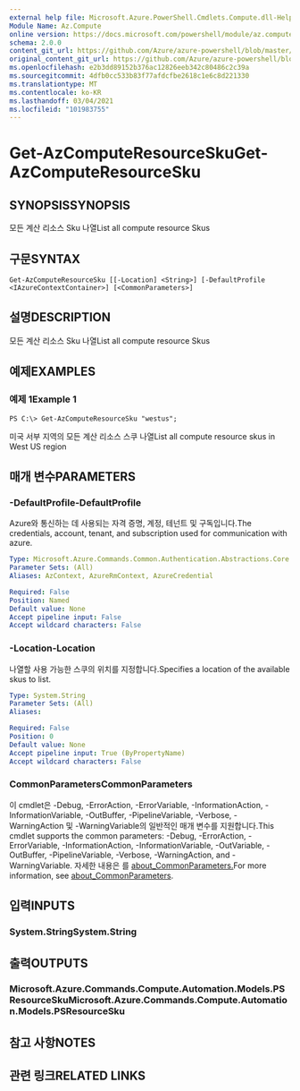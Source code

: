 ```yaml
---
external help file: Microsoft.Azure.PowerShell.Cmdlets.Compute.dll-Help.xml
Module Name: Az.Compute
online version: https://docs.microsoft.com/powershell/module/az.compute/get-azcomputeresourcesku
schema: 2.0.0
content_git_url: https://github.com/Azure/azure-powershell/blob/master/src/Compute/Compute/help/Get-AzComputeResourceSku.md
original_content_git_url: https://github.com/Azure/azure-powershell/blob/master/src/Compute/Compute/help/Get-AzComputeResourceSku.md
ms.openlocfilehash: e2b3dd89152b376ac12826eeb342c80486c2c39a
ms.sourcegitcommit: 4dfb0cc533b83f77afdcfbe2618c1e6c8d221330
ms.translationtype: MT
ms.contentlocale: ko-KR
ms.lasthandoff: 03/04/2021
ms.locfileid: "101983755"
---
```

# <span data-ttu-id="cfcd3-101">Get-AzComputeResourceSku</span><span class="sxs-lookup"><span data-stu-id="cfcd3-101">Get-AzComputeResourceSku</span></span>

## <span data-ttu-id="cfcd3-102">SYNOPSIS</span><span class="sxs-lookup"><span data-stu-id="cfcd3-102">SYNOPSIS</span></span>
<span data-ttu-id="cfcd3-103">모든 계산 리소스 Sku 나열</span><span class="sxs-lookup"><span data-stu-id="cfcd3-103">List all compute resource Skus</span></span>

## <span data-ttu-id="cfcd3-104">구문</span><span class="sxs-lookup"><span data-stu-id="cfcd3-104">SYNTAX</span></span>

```
Get-AzComputeResourceSku [[-Location] <String>] [-DefaultProfile <IAzureContextContainer>] [<CommonParameters>]
```

## <span data-ttu-id="cfcd3-105">설명</span><span class="sxs-lookup"><span data-stu-id="cfcd3-105">DESCRIPTION</span></span>
<span data-ttu-id="cfcd3-106">모든 계산 리소스 Sku 나열</span><span class="sxs-lookup"><span data-stu-id="cfcd3-106">List all compute resource Skus</span></span>

## <span data-ttu-id="cfcd3-107">예제</span><span class="sxs-lookup"><span data-stu-id="cfcd3-107">EXAMPLES</span></span>

### <span data-ttu-id="cfcd3-108">예제 1</span><span class="sxs-lookup"><span data-stu-id="cfcd3-108">Example 1</span></span>
```
PS C:\> Get-AzComputeResourceSku "westus";
```

<span data-ttu-id="cfcd3-109">미국 서부 지역의 모든 계산 리소스 스쿠 나열</span><span class="sxs-lookup"><span data-stu-id="cfcd3-109">List all compute resource skus in West US region</span></span>

## <span data-ttu-id="cfcd3-110">매개 변수</span><span class="sxs-lookup"><span data-stu-id="cfcd3-110">PARAMETERS</span></span>

### <span data-ttu-id="cfcd3-111">-DefaultProfile</span><span class="sxs-lookup"><span data-stu-id="cfcd3-111">-DefaultProfile</span></span>
<span data-ttu-id="cfcd3-112">Azure와 통신하는 데 사용되는 자격 증명, 계정, 테넌트 및 구독입니다.</span><span class="sxs-lookup"><span data-stu-id="cfcd3-112">The credentials, account, tenant, and subscription used for communication with azure.</span></span>

```yaml
Type: Microsoft.Azure.Commands.Common.Authentication.Abstractions.Core.IAzureContextContainer
Parameter Sets: (All)
Aliases: AzContext, AzureRmContext, AzureCredential

Required: False
Position: Named
Default value: None
Accept pipeline input: False
Accept wildcard characters: False
```

### <span data-ttu-id="cfcd3-113">-Location</span><span class="sxs-lookup"><span data-stu-id="cfcd3-113">-Location</span></span>
<span data-ttu-id="cfcd3-114">나열할 사용 가능한 스쿠의 위치를 지정합니다.</span><span class="sxs-lookup"><span data-stu-id="cfcd3-114">Specifies a location of the available skus to list.</span></span>

```yaml
Type: System.String
Parameter Sets: (All)
Aliases:

Required: False
Position: 0
Default value: None
Accept pipeline input: True (ByPropertyName)
Accept wildcard characters: False
```

### <span data-ttu-id="cfcd3-115">CommonParameters</span><span class="sxs-lookup"><span data-stu-id="cfcd3-115">CommonParameters</span></span>
<span data-ttu-id="cfcd3-116">이 cmdlet은 -Debug, -ErrorAction, -ErrorVariable, -InformationAction, -InformationVariable, -OutBuffer, -PipelineVariable, -Verbose, -WarningAction 및 -WarningVariable의 일반적인 매개 변수를 지원합니다.</span><span class="sxs-lookup"><span data-stu-id="cfcd3-116">This cmdlet supports the common parameters: -Debug, -ErrorAction, -ErrorVariable, -InformationAction, -InformationVariable, -OutVariable, -OutBuffer, -PipelineVariable, -Verbose, -WarningAction, and -WarningVariable.</span></span> <span data-ttu-id="cfcd3-117">자세한 내용은 를 [about_CommonParameters.](http://go.microsoft.com/fwlink/?LinkID=113216)</span><span class="sxs-lookup"><span data-stu-id="cfcd3-117">For more information, see [about_CommonParameters](http://go.microsoft.com/fwlink/?LinkID=113216).</span></span>

## <span data-ttu-id="cfcd3-118">입력</span><span class="sxs-lookup"><span data-stu-id="cfcd3-118">INPUTS</span></span>

### <span data-ttu-id="cfcd3-119">System.String</span><span class="sxs-lookup"><span data-stu-id="cfcd3-119">System.String</span></span>

## <span data-ttu-id="cfcd3-120">출력</span><span class="sxs-lookup"><span data-stu-id="cfcd3-120">OUTPUTS</span></span>

### <span data-ttu-id="cfcd3-121">Microsoft.Azure.Commands.Compute.Automation.Models.PSResourceSku</span><span class="sxs-lookup"><span data-stu-id="cfcd3-121">Microsoft.Azure.Commands.Compute.Automation.Models.PSResourceSku</span></span>

## <span data-ttu-id="cfcd3-122">참고 사항</span><span class="sxs-lookup"><span data-stu-id="cfcd3-122">NOTES</span></span>

## <span data-ttu-id="cfcd3-123">관련 링크</span><span class="sxs-lookup"><span data-stu-id="cfcd3-123">RELATED LINKS</span></span>
